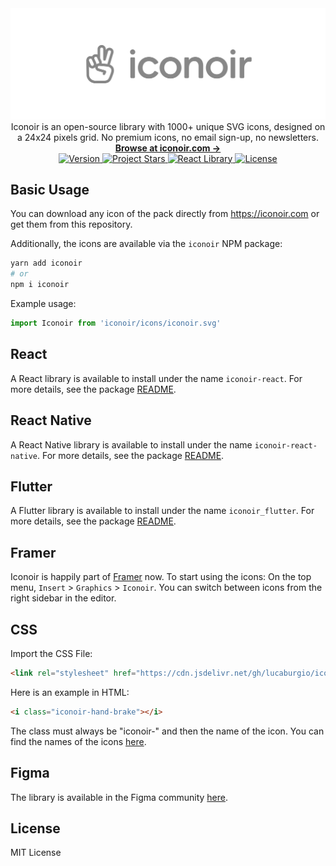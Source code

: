 <div align="center">
  <img src="assets/iconoir-cover.png" alt="Iconoir" />
</div>

<div align="center">
  Iconoir is an open-source library with 1000+ unique SVG icons, designed on a 24x24 pixels grid. No premium icons, no email sign-up, no newsletters.
</div>

<div align="center">
  <a href="https://iconoir.com"><strong>Browse at iconoir.com &rarr;</strong></a>
</div>

<div align="center">
  <a href="https://github.com/lucaburgio/iconoir/releases">
    <img src="https://img.shields.io/github/v/release/lucaburgio/iconoir?style=flat-square" alt="Version" />
  </a>
  <a href="https://github.com/lucaburgio/iconoir">
    <img src="https://img.shields.io/github/stars/lucaburgio/iconoir?style=flat-square" alt="Project Stars" />
  </a>
  <a href="https://www.npmjs.com/package/iconoir-react">
    <img src="https://img.shields.io/npm/dm/iconoir-react?color=98E8F3&label=react&style=flat-square" alt="React Library" />
  </a>
  <a href="https://github.com/lucaburgio/iconoir/blob/main/LICENSE">
    <img src="https://img.shields.io/github/license/lucaburgio/iconoir?style=flat-square" alt="License" />
  </a>
</div>

## Basic Usage

You can download any icon of the pack directly from https://iconoir.com or get them from this repository.

Additionally, the icons are available via the `iconoir` NPM package:
```bash
yarn add iconoir
# or
npm i iconoir
```

Example usage:
```js
import Iconoir from 'iconoir/icons/iconoir.svg'
```

## React

A React library is available to install under the name `iconoir-react`. For more details, see the package [README](./packages/iconoir-react).

## React Native

A React Native library is available to install under the name `iconoir-react-native`. For more details, see the package [README](./packages/iconoir-react-native).

## Flutter

A Flutter library is available to install under the name `iconoir_flutter`. For more details, see the package [README](./packages/iconoir-flutter).

## Framer

Iconoir is happily part of [Framer](https://framer.com) now. To start using the icons: On the top menu, `Insert` > `Graphics` > `Iconoir`.
You can switch between icons from the right sidebar in the editor.

## CSS

Import the CSS File:

```html
<link rel="stylesheet" href="https://cdn.jsdelivr.net/gh/lucaburgio/iconoir@main/css/iconoir.css">
```

Here is an example in HTML:

```html
<i class="iconoir-hand-brake"></i>
```
The class must always be "iconoir-" and then the name of the icon. You can find the names of the icons [here](https://iconoir.com).

## Figma

The library is available in the Figma community [here](https://www.figma.com/community/file/983248991460488027/Iconoir-Pack).

## License

MIT License
